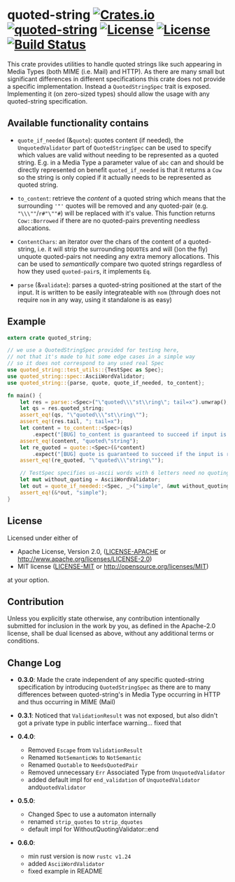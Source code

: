 quoted-string [![Crates.io](https://img.shields.io/crates/v/quoted-string.svg)](https://crates.io/crates/quoted-string) [![quoted-string](https://docs.rs/quoted-string/badge.svg)](https://docs.rs/quoted-string) [![License](https://img.shields.io/badge/License-MIT-blue.svg)](https://opensource.org/licenses/MIT) [![License](https://img.shields.io/badge/License-Apache%202.0-blue.svg)](https://opensource.org/licenses/Apache-2.0) [![Build Status](https://travis-ci.org/1aim/quoted-string.svg?branch=master)](https://travis-ci.org/1aim/quoted-string)
=============

This crate provides utilities to handle quoted strings like such appearing
in Media Types (both MIME (i.e. Mail) and HTTP). As there are many small but significant
 differences in different specifications this crate does not provide
a specific implementation. Instead a `QuotedStringSpec` trait is
exposed. Implementing it (on zero-sized types) should allow the
usage with any quoted-string specification.

Available functionality contains
--------------------------------

- `quote_if_needed` (&`quote`): quotes content (if needed), the `UnquotedValidator`
  part of `QuotedStringSpec` can be used to specify which values are valid without
  needing to be represented as a quoted string. E.g. in a Media Type a parameter
  value of `abc` can and should be directly represented on benefit `quoted_if_needed`
  is that it returns a `Cow` so the string is only copied if it actually needs to be
  represented as quoted string.

- `to_content`: retrieve the _content_ of a quoted string which means that the
  surrounding `'"'` quotes will be removed and any quoted-pair (e.g. `"\\\""`/`r#"\""#`)
  will be replaced with it's value. This function returns `Cow::Borrowed` if there are
  no quoted-pairs preventing needless allocations.

- `ContentChars`: an iterator over the chars of the content of a quoted-string,
  i.e. it will strip the surrounding `DQUOTE`s and will ()on the fly) unquote
  quoted-pairs not needing any extra memory allocations. This can be used to
  _semantically_ compare two quoted strings regardless of how they used
  `quoted-pair`s, it implements `Eq`.

- `parse` (&`validate`):  parses a quoted-string positioned at the start of the input.
  It is written to be easily integrateable with `nom` (through does not require `nom`
  in any way, using it standalone is as easy)

Example
-------

```rust
extern crate quoted_string;

// we use a QuotedStringSpec provided for testing here,
// not that it's made to hit some edge cases in a simple way
// so it does not correspond to any used real Spec
use quoted_string::test_utils::{TestSpec as Spec};
use quoted_string::spec::AsciiWordValidator;
use quoted_string::{parse, quote, quote_if_needed, to_content};

fn main() {
    let res = parse::<Spec>("\"quoted\\\"st\\ring\"; tail=x").unwrap();
    let qs = res.quoted_string;
    assert_eq!(qs, "\"quoted\\\"st\\ring\"");
    assert_eq!(res.tail, "; tail=x");
    let content = to_content::<Spec>(qs)
        .expect("[BUG] to_content is guaranteed to succeed if input is a valid quoted string");
    assert_eq!(content, "quoted\"string");
    let re_quoted = quote::<Spec>(&*content)
        .expect("[BUG] quote is guaranteed to succeed if the input is representable in a quoted string");
    assert_eq!(re_quoted, "\"quoted\\\"string\"");

    // TestSpec specifies us-ascii words with 6 letters need no quoting
    let mut without_quoting = AsciiWordValidator;
    let out = quote_if_needed::<Spec, _>("simple", &mut without_quoting).unwrap();
    assert_eq!(&*out, "simple");
}


```

License
--------

Licensed under either of

- Apache License, Version 2.0, ([LICENSE-APACHE](LICENSE-APACHE) or http://www.apache.org/licenses/LICENSE-2.0)
- MIT license ([LICENSE-MIT](LICENSE-MIT) or http://opensource.org/licenses/MIT)

at your option.

Contribution
------------

Unless you explicitly state otherwise, any contribution intentionally submitted
for inclusion in the work by you, as defined in the Apache-2.0 license, shall
be dual licensed as above, without any additional terms or conditions.

Change Log
----------

- **0.3.0**: Made the crate independent of any specific quoted-string specification by
  introducing `QuotedStringSpec` as there are to many differences between quoted-string's
  in Media Type occurring in HTTP and thus occurring in MIME (Mail)

- **0.3.1**: Noticed that `ValidationResult` was not exposed, but also
  didn't got a private type in public interface warning... fixed that

- **0.4.0**:
  - Removed `Escape` from `ValidationResult`
  - Renamed `NotSemanticWs` to `NotSemantic`
  - Renamed `Quotable` to `NeedsQuotedPair`
  - Removed unnecessary `Err` Associated Type from `UnquotedValidator`
  - added default impl for `end_validation` of `UnquotedValidator` and`QuotedValidator`

- **0.5.0**:
  - Changed Spec to use a automaton internally
  - renamed `strip_quotes` to `strip_dquotes`
  - default impl for WithoutQuotingValidator::end

- **0.6.0**:
  - min rust version is now `rustc v1.24`
  - added `AsciiWordValidator`
  - fixed example in README